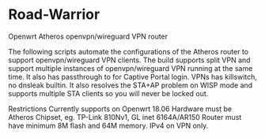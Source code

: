 # Road-Warrior
Openwrt Atheros openvpn/wireguard VPN router

The following scripts automate the configurations of the Atheros router to support openvpn/wireguard VPN clients.
The build supports split VPN and support multiple instances of openvpn/wireguard VPN running at the same time.
It also has passthrough to for Captive Portal login.  VPNs has killswitch, no dnsleak builtin.
It also resolves the STA+AP problem on WISP mode and supports multiple STA clients so you will never be locked out.

Restrictions
Currently supports on Openwrt 18.06
Hardware must be Atheros Chipset, eg. TP-Link 810Nv1, GL inet 6164A/AR150
Router must have minimum 8M flash and 64M memory.
IPv4 on VPN only.
